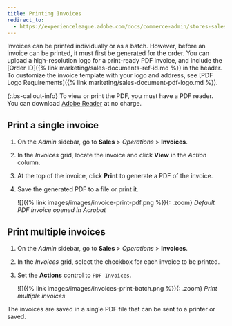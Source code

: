 ```yaml
---
title: Printing Invoices
redirect_to:
  - https://experienceleague.adobe.com/docs/commerce-admin/stores-sales/order-management/invoices.html#print-invoices
---
```


Invoices can be printed individually or as a batch. However, before an invoice can be printed, it must first be generated for the order. You can upload a high-resolution logo for a print-ready PDF invoice, and include the [Order ID]({% link marketing/sales-documents-ref-id.md %}) in the header. To customize the invoice template with your logo and address, see [PDF Logo Requirements]({% link marketing/sales-document-pdf-logo.md %}).

{:.bs-callout-info}
To view or print the PDF, you must have a PDF reader. You can download [Adobe Reader][1] at no charge.

## Print a single invoice

1. On the _Admin_ sidebar, go to **Sales** > _Operations_ > **Invoices**.

1. In the _Invoices_ grid, locate the invoice and click **View** in the _Action_ column.

1. At the top of the invoice, click **Print** to generate a PDF of the invoice.

1. Save the generated PDF to a file or print it.

   ![]({% link images/images/invoice-print-pdf.png %}){: .zoom}
   _Default PDF invoice opened in Acrobat_

## Print multiple invoices

1. On the _Admin_ sidebar, go to **Sales** > _Operations_ > **Invoices**.

1. In the _Invoices_ grid, select the checkbox for each invoice to be printed.

1. Set the **Actions** control to `PDF Invoices`.

   ![]({% link images/images/invoices-print-batch.png %}){: .zoom}
   _Print multiple invoices_

The invoices are saved in a single PDF file that can be sent to a printer or saved.

[1]: https://www.adobe.com/acrobat/pdf-reader.html "Get Adobe Reader"
